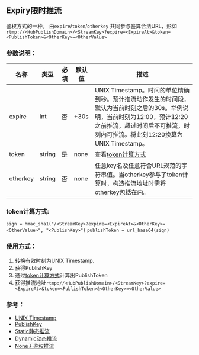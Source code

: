 ## Expiry限时推流

鉴权方式的一种。
由`expire`/`token`/`otherkey` 共同参与签算合法URL，形如`rtmp://<HubPublishDomain>/<StreamKey>?expire=<ExpireAt>&token=<PublishToken>&<OtherKey>=<OtherValue>`

### 参数说明：


| 名称     | 类型   | 必填 | 默认值 | 描述 |
|----------|--------|------|--------|------------------|
| expire   | int    | 否   | <Now>+30s   | UNIX Timestamp。时间的单位精确到秒。预计推流动作发生的时间段，默认为当前时刻之后的30s。举例说明，当前时刻为12:00，预计12:20之前推流，超过时间后不可推流，时刻内可推流。将此刻12:20换算为UNIX Timestamp。 |
| token    | string | 是   | none   | 查看[token计算方式](#token) |                                                                                                              
| otherkey | string | 否   | none   | 任意key名及任意符合URL规范的字符串值。当otherkey参与了token计算时，构造推流地址时需将otherkey包括在内。|


### <a name="token"></a>token计算方式:

`sign = hmac_sha1("/<StreamKey>?expire=<ExpireAt>&<OtherKey>=<OtherValue>", "<PublishKey>")`
`publishToken = url_base64(sign)`

### 使用方式：

1. 转换有效时刻为UNIX Timestamp. 
2. 获得PublishKey
3. 通过[token计算方式](#token)计算出PublishToken
4. 获得推流地址`rtmp://<HubPublishDomain>/<StreamKey>?expire=<ExpireAt>&token=<PublishToken>&<OtherKey>=<OtherValue>`

### 参考：

* [UNIX Timestamp](http://tool.chinaz.com/Tools/unixtime.aspx)
* [PublishKey](publishkey.md)
* [Static静态推流](publishsecurity-static.md)
* [Dynamic动态推流](publishsecurity-dynamic.md)
* [None无鉴权推流](publishsecurity-none.md)
